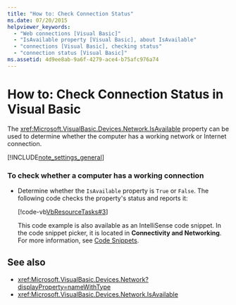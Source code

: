 ```yaml
---
title: "How to: Check Connection Status"
ms.date: 07/20/2015
helpviewer_keywords: 
  - "Web connections [Visual Basic]"
  - "IsAvailable property [Visual Basic], about IsAvailable"
  - "connections [Visual Basic], checking status"
  - "connection status [Visual Basic]"
ms.assetid: 4d9ee8ab-9a6f-4279-ace4-b75afc976a74
---
```

# How to: Check Connection Status in Visual Basic

The <xref:Microsoft.VisualBasic.Devices.Network.IsAvailable> property can be used to determine whether the computer has a working network or Internet connection.  
  
[!INCLUDE[note_settings_general](~/includes/note-settings-general-md.md)]  
  
### To check whether a computer has a working connection  
  
- Determine whether the `IsAvailable` property is `True` or `False`. The following code checks the property's status and reports it:  
  
     [!code-vb[VbResourceTasks#3](~/samples/snippets/visualbasic/VS_Snippets_VBCSharp/VbResourceTasks/VB/Class1.vb#3)]  
  
     This code example is also available as an IntelliSense code snippet. In the code snippet picker, it is located in **Connectivity and Networking**. For more information, see [Code Snippets](/visualstudio/ide/code-snippets).  
  
## See also

- <xref:Microsoft.VisualBasic.Devices.Network?displayProperty=nameWithType>
- <xref:Microsoft.VisualBasic.Devices.Network.IsAvailable>
